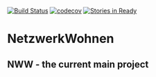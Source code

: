 [![Build Status](https://travis-ci.org/NetzwerkWohnen/NWW.svg?branch=master)](https://travis-ci.org/NetzwerkWohnen/NWW)
[![codecov](https://codecov.io/gh/NetzwerkWohnen/NWW/branch/master/graph/badge.svg)](https://codecov.io/gh/NetzwerkWohnen/NWW)
[![Stories in Ready](https://badge.waffle.io/NetzwerkWohnen/NWW.svg?label=ready&title=Ready)](http://waffle.io/NetzwerkWohnen/NWW)
# NetzwerkWohnen
## NWW - the current main project
